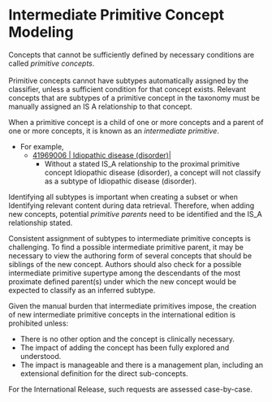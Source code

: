 # Intermediate Primitive Concept Modeling

Concepts that cannot be sufficiently defined by necessary conditions are called _primitive concepts_. \
\
Primitive concepts cannot have subtypes automatically assigned by the classifier, unless a sufficient condition for that concept exists. Relevant concepts that are subtypes of a primitive concept in the taxonomy must be manually assigned an IS A relationship to that concept.  &#x20;

When a primitive concept is a child of one or more concepts and a parent of one or more concepts, it is known as an _intermediate primitive_.

* For example,
  * [41969006 | Idiopathic disease (disorder)|](http://snomed.info/id/41969006)
    * Without a stated IS\_A relationship to the proximal primitive concept Idiopathic disease (disorder), a concept will not classify as a subtype of Idiopathic disease (disorder).&#x20;

Identifying all subtypes is important when creating a subset or when Identifying relevant content during data retrieval. Therefore, when adding new concepts, potential _primitive parents_ need to be identified and the IS\_A relationship stated.&#x20;

Consistent assignment of subtypes to intermediate primitive concepts is challenging.  To find a possible intermediate primitive parent, it may be necessary to view the authoring form of several concepts that should be siblings of the new concept.  Authors should also check for a possible intermediate primitive supertype among the descendants of the most proximate defined parent(s) under which the new concept would be expected to classify as an inferred subtype.&#x20;

Given the manual burden that intermediate primitives impose, the creation of new intermediate primitive concepts in the international edition is prohibited unless:

* There is no other option and the concept is clinically necessary.
* The impact of adding the concept has been fully explored and understood.
* The impact is manageable and there is a management plan, including an extensional definition for the direct sub-concepts.

For the International Release, such requests are assessed case-by-case.
